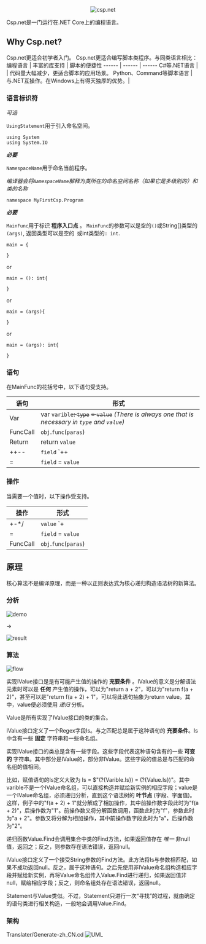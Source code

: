 <div align="center">
    <img src="assets/icon.png" alt="csp.net"></img>
</div>

Csp.net是一门运行在.NET Core上的编程语言。

## Why Csp.net?
Csp.net更适合初学者入门。
Csp.net更适合编写脚本类程序。与同类语言相比：
编程语言 | 丰富的库支持 | 脚本的便捷性
------ | ------ | ------
C#等.NET语言 |   | 代码量大幅减少，更适合脚本的应用场景。
Python、Command等脚本语言 | 与.NET互操作。在Windows上有得天独厚的优势。|  

### 语言标识符
*可选*

`UsingStatement`用于引入命名空间。
```
using System
using System.IO
```
***必要***

`NamespaceName`用于命名当前程序。

*编译器会将`NamespaceName`解释为类所在的命名空间名称（如果它是多级别的）和类的名称*
```
namespace MyFirstCsp.Program
```
***必要***

`MainFunc`用于标识 **程序入口点** 。 `MainFunc`的参数可以是空的`()`或String[]类型的`(args)`, 返回类型可以是空的` `或int类型的`: int`.
```
main = {

} 
```
or
```
main = (): int{

} 
```
or
```
main = (args){

} 
```
or
```
main = (args): int{

} 
```

### 语句

在MainFunc的花括号中，以下语句受支持。

语句 | 形式
------ | ------
Var | var `varible`~~: `type`~~ ~~= `value`~~     *(There is always one that is necessary in `type` and `value`)*
FuncCall | `obj`.`func`(`paras`)
Return | return `value`
++-- | `field` `\+\+|\-\-`
= | `field` = `value`

### 操作

当需要一个值时，以下操作受支持。

操作 | 形式
------ | ------
+-*/ | `value` `\+|\-|\*|/` `value`
= | `field` = `value`
FuncCall | `obj`.`func`(`paras`)

## 原理

核心算法不是编译原理，而是一种以正则表达式为核心递归构造语法树的新算法。

### 分析

![demo](assets/code.png)

->

![result](assets/tree.png)

### 算法

![flow](assets/Recursive_zh-CN.png)

实现IValue接口是是有可能产生值的操作的 **充要条件** 。IValue的意义是分解语法元素时可以是 **任何** 产生值的操作，可以为"return a + 2"，可以为"return f(a + 2)"，甚至可以是"return f(a + 2) + 1"，可以将此语句抽象为return value。其中，value便必须使用 *递归* 分析。

Value是所有实现了IValue接口的类的集合。

IValue接口定义了一个Regex字段Is。与之匹配总是属于这种语句的 **充要条件**。Is中含有一些 **固定** 字符串和一些命名组。

实现IValue接口的类总是含有一些字段。这些字段代表这种语句含有的一些 **可变的** 字符串。其中部分是IValue的，部分非IValue。这些字段的值总是与匹配的命名组的值相同。

比如，赋值语句的Is定义大致为 Is = $"(?<varible>{Varible.Is}) = (?<value>{Value.Is})"。其中varible不是一个IValue命名组，可以直接构造并赋给新实例的相应字段；value是一个IValue命名组，必须递归分析，直到这个语法树的 **叶节点** (字段、字面值)。这样，例子中的"f(a + 2) + 1"就分解成了相加操作，其中前操作数字段此时为"f(a + 2)"，后操作数为"1"。前操作数又将分解函数调用，函数此时为"f"，参数此时为"a + 2"。参数又将分解为相加操作，其中前操作数字段此时为"a"，后操作数为"2"。

递归函数Value.Find会调用集合中类的Find方法，如果返回值存在 *唯一* 非null值，返回之；反之，则参数存在语法错误，返回null。

IValue接口定义了一个接受String参数的Find方法。此方法将Is与参数相匹配，如果不成功返回null。反之，属于这种语句。之后先使用非IValue命名组构造相应字段并赋给新实例，再将Value命名组传入Value.Find进行递归，如果返回值非null，赋给相应字段；反之，则命名组处存在语法错误，返回null。

Statement与Value类似。不过，Statement只进行一次“寻找”的过程，就由确定的语句类进行相关构造，一般地会调用Value.Find。

### 架构

Translater/Generate-zh_CN.cd
![UML](assets/Generate_zh-CN.png)